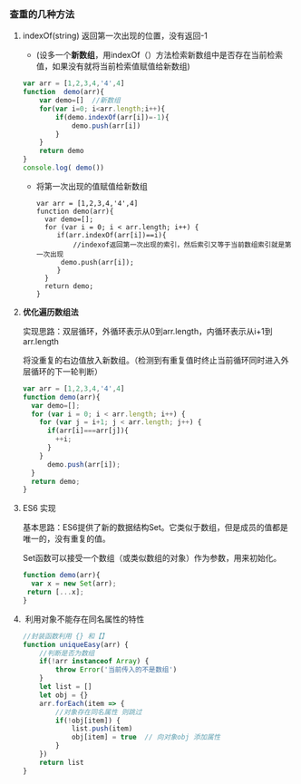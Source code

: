 ### 查重的几种方法
1. indexOf(string)   返回第一次出现的位置，没有返回-1 

   - (设多一个**新数组**，用indexOf（）方法检索新数组中是否存在当前检索值，如果没有就将当前检索值赋值给新数组)

   ```js
   var arr = [1,2,3,4,'4',4]
   function  demo(arr){
       var demo=[]  //新数组
       for(var i=0; i<arr.length;i++){
           if(demo.indexOf(arr[i])=-1){
               demo.push(arr[i])
           }
       }
       return demo
   }
   console.log( demo())
   ```

   - 将第一次出现的值赋值给新数组

     ```JS
     var arr = [1,2,3,4,'4',4]
     function demo(arr){
       var demo=[];
       for (var i = 0; i < arr.length; i++) {
          if(arr.indexOf(arr[i])==i){
              //indexof返回第一次出现的索引，然后索引又等于当前数组索引就是第一次出现
           demo.push(arr[i]);
          }
       }
       return demo;
     }
     ```


2. **优化遍历数组法** 

   实现思路：双层循环，外循环表示从0到arr.length，内循环表示从i+1到arr.length

   将没重复的右边值放入新数组。（检测到有重复值时终止当前循环同时进入外层循环的下一轮判断）

   ```js
   var arr = [1,2,3,4,'4',4]
   function demo(arr){
     var demo=[];
     for (var i = 0; i < arr.length; i++) {
       for (var j = i+1; j < arr.length; j++) {
         if(arr[i]===arr[j]){
           ++i;
         }
       }
         demo.push(arr[i]);
     }
     return demo;
   }
   ```


3. ES6 实现

   基本思路：ES6提供了新的数据结构Set。它类似于数组，但是成员的值都是唯一的，没有重复的值。

   Set函数可以接受一个数组（或类似数组的对象）作为参数，用来初始化。

   ```js
   function demo(arr){
     var x = new Set(arr);
    return [...x];
   }
   ```





4. ​	利用对象不能存在同名属性的特性

   ```js
   //封装函数利用 {} 和【】
   function uniqueEasy(arr) {
       //判断是否为数组
       if(!arr instanceof Array) {
           throw Error('当前传入的不是数组')
       }
       let list = []
       let obj = {}
       arr.forEach(item => {
           //对象存在同名属性 则跳过
           if(!obj[item]) {
               list.push(item)
               obj[item] = true  // 向对象obj 添加属性
           }
       })
       return list
   }
   ```

   

